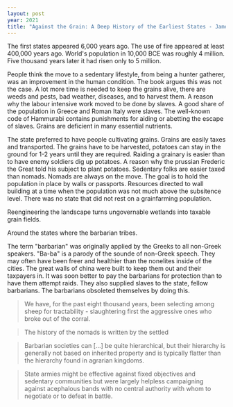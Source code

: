 ```yaml
---
layout: post
year: 2021
title: "Against the Grain: A Deep History of the Earliest States - James C. Scott"
---
```


The first states appeared 6,000 years ago. The use of fire appeared at least 400,000 years ago. World's population in 10,000 BCE was roughly 4 million. Five thousand years later it had risen only to 5 million.

People think the move to a sedentary lifestyle, from being a hunter gatherer, was an improvement in the human condition. The book argues this was not the case. A lot more time is needed to keep the grains alive, there are weeds and pests, bad weather, diseases, and to harvest them. A reason why the labour intensive work moved to be done by slaves. A good share of the population in Greece and Roman Italy were slaves. The well-known code of Hammurabi contains punishments for aiding or abetting the escape of slaves. Grains are deficient in many essential nutrients. 

The state preferred to have people cultivating grains. Grains are easily taxes and transported. The grains have to be harvested, potatoes can stay in the ground for 1-2 years until they are required. Raiding a grainary is easier than to have enemy soldiers dig up potatoes. A reason why the prussian Frederic the Great told his subject to plant potatoes. Sedentary folks are easier taxed than nomads. Nomads are always on the move. The goal is to hold the population in place by walls or passports. Resources directed to wall building at a time when the population was not much above the subsitence level. There was no state that did not rest on a grainfarming population.

Reengineering the landscape turns ungovernable wetlands into taxable grain fields.

Around the states where the barbarian tribes.

The term "barbarian" was originally applied by the Greeks to all non-Greek speakers. "Ba-ba" is a parody of the sounde of non-Greek speech.
They may often have been freer and healthier than the nonelites inside of the cities. The great walls of china were built to keep them out and their taxpayers in. It was soon better to pay the barbarians for protection than to have them attempt raids. They also supplied slaves to the state, fellow barbarians. The barbarians obsoleted themselves by doing this.

> We have, for the past eight thousand years, been selecting among sheep for tractability - slaughtering first the aggressive ones who broke out of the corral.

> The history of the nomads is written by the settled

> Barbarian societies can [...] be quite hierarchical, but their hierarchy is generally not based on inherited property and is typically flatter than the hierarchy found in agrarian kingdoms.

> State armies might be effective against fixed objectives and sedentary communities but were largely helpless campaigning against acephalous bands with no central authority with whom to negotiate or to defeat in battle.
